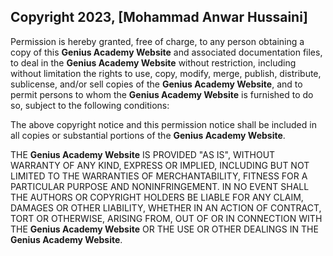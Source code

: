 ## Copyright 2023, [Mohammad Anwar Hussaini]

Permission is hereby granted, free of charge, to any person obtaining a copy of this **Genius Academy Website** and associated documentation files, to deal in the **Genius Academy Website** without restriction, including without limitation the rights to use, copy, modify, merge, publish, distribute, sublicense, and/or sell copies of the **Genius Academy Website**, and to permit persons to whom the **Genius Academy Website** is furnished to do so, subject to the following conditions:

The above copyright notice and this permission notice shall be included in all copies or substantial portions of the **Genius Academy Website**.

THE **Genius Academy Website** IS PROVIDED "AS IS", WITHOUT WARRANTY OF ANY KIND, EXPRESS OR IMPLIED, INCLUDING BUT NOT LIMITED TO THE WARRANTIES OF MERCHANTABILITY, FITNESS FOR A PARTICULAR PURPOSE AND NONINFRINGEMENT. IN NO EVENT SHALL THE AUTHORS OR COPYRIGHT HOLDERS BE LIABLE FOR ANY CLAIM, DAMAGES OR OTHER LIABILITY, WHETHER IN AN ACTION OF CONTRACT, TORT OR OTHERWISE, ARISING FROM, OUT OF OR IN CONNECTION WITH THE **Genius Academy Website** OR THE USE OR OTHER DEALINGS IN THE **Genius Academy Website**.
